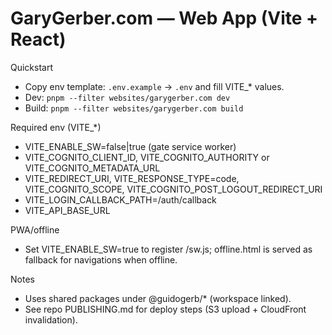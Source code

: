 # GaryGerber.com — Web App (Vite + React)

Quickstart
- Copy env template: `.env.example` → `.env` and fill VITE_* values.
- Dev: `pnpm --filter websites/garygerber.com dev`
- Build: `pnpm --filter websites/garygerber.com build`

Required env (VITE_*)
- VITE_ENABLE_SW=false|true (gate service worker)
- VITE_COGNITO_CLIENT_ID, VITE_COGNITO_AUTHORITY or VITE_COGNITO_METADATA_URL
- VITE_REDIRECT_URI, VITE_RESPONSE_TYPE=code, VITE_COGNITO_SCOPE, VITE_COGNITO_POST_LOGOUT_REDIRECT_URI
- VITE_LOGIN_CALLBACK_PATH=/auth/callback
- VITE_API_BASE_URL

PWA/offline
- Set VITE_ENABLE_SW=true to register /sw.js; offline.html is served as fallback for navigations when offline.

Notes
- Uses shared packages under @guidogerb/* (workspace linked).
- See repo PUBLISHING.md for deploy steps (S3 upload + CloudFront invalidation).
